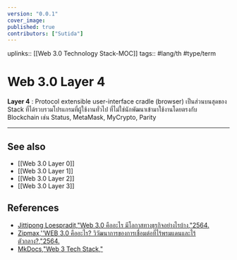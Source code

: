 ```yaml
---
version: "0.0.1"
cover_image:
published: true
contributors: ["Sutida"]
---
```

uplinks:: [[Web 3.0 Technology Stack-MOC]]
tags:: #lang/th #type/term 

# Web 3.0 Layer 4
  **Layer 4** : Protocol extensible user-interface cradle (browser) เป็นส่วนบนสุดของ Stack ที่ได้รวบรวมโปรแกรมที่ผู้ใช้งานทั่วไป ที่ไม่ใช่นักพัฒนาเข้ามาใช้งานโดยตรงกับ Blockchain  เช่น Status, MetaMask, MyCrypto, Parity
  
---
## See also
- [[Web 3.0 Layer 0]]
- [[Web 3.0 Layer 1]]
- [[Web 3.0 Layer 2]]
- [[Web 3.0 Layer 3]]
## References
- [Jittipong Loespradit,"Web 3.0 คืออะไร มีโอกาสทางธุรกิจอย่างไรบ้าง,"2564.](https://www.martechthai.com/technology/what-is-web-3-and-marketing/)
- [Zipmax,''WEB 3.0 คืออะไร? วิวัฒนาการของการเชื่อมต่อที่ไร้พรมแดนและไร้ตัวกลาง?,"2564.](https://www.finnomena.com/zipmex/what-is-web-3-0/)
- [MkDocs,"Web 3 Tech Stack,"](https://web3-technology-stack.readthedocs.io/en/latest/)
